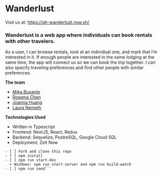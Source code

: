 # Wanderlust

Visit us at: https://gh-wanderlust.now.sh/

### Wanderlust is a web app where individuals can book rentals with other travelers.

As a user, I can browse rentals, look at an individual one, and mark that I’m interested in it. If enough people are interested in the same lodging at the same time, the app will connect us so we can book the trip together. I can also specify traveling preferences and find other people with similar preferences.

**The team**
- [Mika Busante](https://github.com/mikabusante/)
- [Rowena Chen](https://github.com/rwnchen)
- [Joanna Huang](https://github.com/jthnyc)
- [Laura Nemeth](https://github.com/laurxnemeth)

**Technologies Used**
- Written in Typescript
- Frontend: NextJS, React, Redux
- Backend: Sequelize, PostreSQL, Google Cloud SQL
- Deployment: Zeit Now

```🔐 Getting Started
- [ ] Fork and clone this repo
- [ ] npm install
- [ ] npm run start-dev
  ➤ Windows: npm run start-server and npm run build-watch
- [ ] npm run seed```
